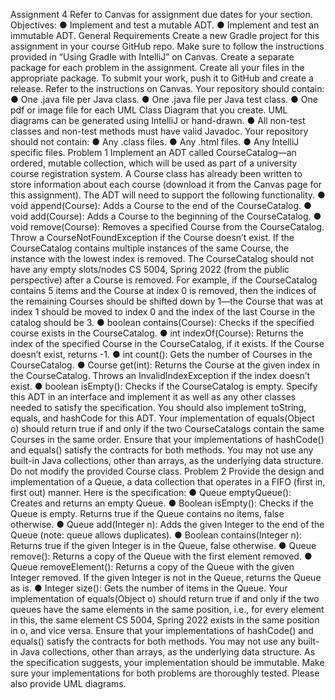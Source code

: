 Assignment 4
Refer to Canvas for assignment due dates for your section.
Objectives:
● Implement and test a mutable ADT.
● Implement and test an immutable ADT.
General Requirements
Create a new Gradle project for this assignment in your course GitHub repo. Make sure to
follow the instructions provided in “Using Gradle with IntelliJ” on Canvas.
Create a separate package for each problem in the assignment. Create all your files in the
appropriate package.
To submit your work, push it to GitHub and create a release. Refer to the instructions on
Canvas.
Your repository should contain:
● One .java file per Java class.
● One .java file per Java test class.
● One pdf or image file for each UML Class Diagram that you create. UML diagrams can
be generated using IntelliJ or hand-drawn.
● All non-test classes and non-test methods must have valid Javadoc.
Your repository should not contain:
● Any .class files.
● Any .html files.
● Any IntelliJ specific files.
Problem 1
Implement an ADT called CourseCatalog—an ordered, mutable collection, which will be
used as part of a university course registration system. A Course class has already been
written to store information about each course (download it from the Canvas page for this
assignment). The ADT will need to support the following functionality.
● void append(Course): Adds a Course to the end of the CourseCatalog.
● void add(Course): Adds a Course to the beginning of the CourseCatalog.
● void remove(Course): Removes a specified Course from the CourseCatalog.
Throw a CourseNotFoundException if the Course doesn’t exist. If the
CourseCatalog contains multiple instances of the same Course, the instance with the
lowest index is removed. The CourseCatalog should not have any empty slots/nodes
CS 5004, Spring 2022
(from the public perspective) after a Course is removed. For example, if the
CourseCatalog contains 5 items and the Course at index 0 is removed, then the
indices of the remaining Courses should be shifted down by 1—the Course that was at
index 1 should be moved to index 0 and the index of the last Course in the catalog
should be 3.
● boolean contains(Course): Checks if the specified course exists in the
CourseCatalog.
● int indexOf(Course): Returns the index of the specified Course in the
CourseCatalog, if it exists. If the Course doesn’t exist, returns -1.
● int count(): Gets the number of Courses in the CourseCatalog.
● Course get(int): Returns the Course at the given index in the CourseCatalog.
Throws an InvalidIndexException if the index doesn’t exist.
● boolean isEmpty(): Checks if the CourseCatalog is empty.
Specify this ADT in an interface and implement it as well as any other classes needed to satisfy
the specification. You should also implement toString, equals, and hashCode for this ADT.
Your implementation of equals(Object o) should return true if and only if the two
CourseCatalogs contain the same Courses in the same order. Ensure that your
implementations of hashCode() and equals() satisfy the contracts for both methods.
You may not use any built-in Java collections, other than arrays, as the underlying data
structure. Do not modify the provided Course class.
Problem 2
Provide the design and implementation of a Queue, a data collection that operates in a FIFO
(first in, first out) manner. Here is the specification:
● Queue emptyQueue(): Creates and returns an empty Queue.
● Boolean isEmpty(): Checks if the Queue is empty. Returns true if the Queue
contains no items, false otherwise.
● Queue add(Integer n): Adds the given Integer to the end of the Queue (note: queue
allows duplicates).
● Boolean contains(Integer n): Returns true if the given Integer is in the Queue,
false otherwise.
● Queue remove(): Returns a copy of the Queue with the first element removed.
● Queue removeElement(): Returns a copy of the Queue with the given Integer
removed. If the given Integer is not in the Queue, returns the Queue as is.
● Integer size(): Gets the number of items in the Queue.
Your implementation of equals(Object o) should return true if and only if the two queues
have the same elements in the same position, i.e., for every element in this, the same element
CS 5004, Spring 2022
exists in the same position in o, and vice versa. Ensure that your implementations of
hashCode() and equals() satisfy the contracts for both methods.
You may not use any built-in Java collections, other than arrays, as the underlying data
structure. As the specification suggests, your implementation should be immutable.
Make sure your implementations for both problems are thoroughly tested. Please also provide
UML diagrams.